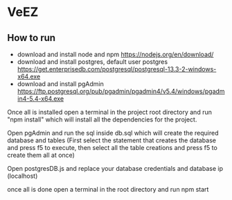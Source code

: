 # VeEZ

## How to run

* download and install node and npm https://nodejs.org/en/download/
* download and install postgres, default user postgres https://get.enterprisedb.com/postgresql/postgresql-13.3-2-windows-x64.exe
* download and install pgAdmin https://ftp.postgresql.org/pub/pgadmin/pgadmin4/v5.4/windows/pgadmin4-5.4-x64.exe

Once all is installed open a terminal in the project root directory and run "npm install" which will install all the dependencies for the project.

Open pgAdmin and run the sql inside db.sql which will create the required database and tables (First select the statement that creates the database and press f5 to execute, then select all the table creations and press f5 to create them all at once)

Open postgresDB.js and replace your database credentials and database ip (localhost)

once all is done open a terminal in the root directory and run npm start
